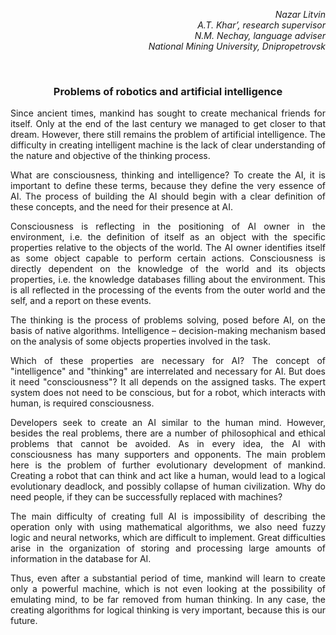 <p align="right"><i>
Nazar Litvin<br>
A.T. Khar’, research supervisor<br>
N.M. Nechay, language adviser<br>
National Mining University, Dnipropetrovsk
</i></p>

<br>

<h3 align="center">Problems of robotics and artificial intelligence</h3>
<p align="justify">
Since ancient times, mankind has sought to create mechanical friends for itself. Only at the end of the last century we managed to get closer to that dream. However, there still remains the problem of artificial intelligence. The difficulty in creating intelligent machine is the lack of clear understanding of the nature and objective of the thinking process.
</p>
<p align="justify">
What are consciousness, thinking and intelligence? To create the AI, it is important to define these terms, because they define the very essence of AI. The process of building the AI should begin with a clear definition of these concepts, and the need for their presence at AI.
</p>
<p align="justify">
Consciousness is reflecting in the positioning of AI owner in the environment, i.e. the definition of itself as an object with the specific properties relative to the objects of the world. The AI owner identifies itself as some object capable to perform certain actions. Consciousness is directly dependent on the knowledge of the world and its objects properties, i.e. the knowledge databases filling about the environment. This is all reflected in the processing of the events from the outer world and the self, and a report on these events.
</p>
<p align="justify">
The thinking is the process of problems solving, posed before AI, on the basis of native algorithms. Intelligence – decision-making mechanism based on the analysis of some objects properties involved in the task.
</p>
<p align="justify">
Which of these properties are necessary for AI? The concept of "intelligence" and "thinking" are interrelated and necessary for AI. But does it need "consciousness"? It all depends on the assigned tasks. The expert system does not need to be conscious, but for a robot, which interacts with human, is required consciousness.
</p>
<p align="justify">
Developers seek to create an AI similar to the human mind. However, besides the real problems, there are a number of philosophical and ethical problems that cannot be avoided. As in every idea, the AI with consciousness has many supporters and opponents. The main problem here is the problem of further evolutionary development of mankind. Creating a robot that can think and act like a human, would lead to a logical evolutionary deadlock, and possibly collapse of human civilization. Why do need people, if they can be successfully replaced with machines?
</p>
<p align="justify">
The main difficulty of creating full AI is impossibility of describing the operation only with using mathematical algorithms, we also need fuzzy logic and neural networks, which are difficult to implement. Great difficulties arise in the organization of storing and processing large amounts of information in the database for AI.
</p>
<p align="justify">
Thus, even after a substantial period of time, mankind will learn to create only a powerful machine, which is not even looking at the possibility of emulating mind, to be far removed from human thinking. In any case, the creating algorithms for logical thinking is very important, because this is our future.
</p>
